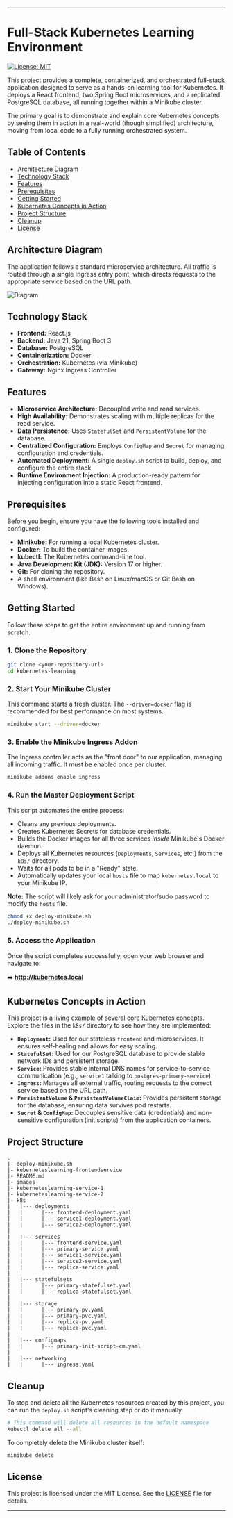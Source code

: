 
---

# Full-Stack Kubernetes Learning Environment

[![License: MIT](https://img.shields.io/badge/License-MIT-blue.svg)](https://opensource.org/licenses/MIT)

This project provides a complete, containerized, and orchestrated full-stack application designed to serve as a hands-on learning tool for Kubernetes. It deploys a React frontend, two Spring Boot microservices, and a replicated PostgreSQL database, all running together within a Minikube cluster.

The primary goal is to demonstrate and explain core Kubernetes concepts by seeing them in action in a real-world (though simplified) architecture, moving from local code to a fully running orchestrated system.

## Table of Contents
- [Architecture Diagram](#architecture-diagram)
- [Technology Stack](#technology-stack)
- [Features](#features)
- [Prerequisites](#prerequisites)
- [Getting Started](#getting-started)
- [Kubernetes Concepts in Action](#kubernetes-concepts-in-action)
- [Project Structure](#project-structure)
- [Cleanup](#cleanup)
- [License](#license)

## Architecture Diagram

The application follows a standard microservice architecture. All traffic is routed through a single Ingress entry point, which directs requests to the appropriate service based on the URL path.

![Diagram](images/architecture-diagram.svg)

## Technology Stack
*   **Frontend:** React.js
*   **Backend:** Java 21, Spring Boot 3
*   **Database:** PostgreSQL
*   **Containerization:** Docker
*   **Orchestration:** Kubernetes (via Minikube)
*   **Gateway:** Nginx Ingress Controller

## Features
- **Microservice Architecture:** Decoupled write and read services.
- **High Availability:** Demonstrates scaling with multiple replicas for the read service.
- **Data Persistence:** Uses `StatefulSet` and `PersistentVolume` for the database.
- **Centralized Configuration:** Employs `ConfigMap` and `Secret` for managing configuration and credentials.
- **Automated Deployment:** A single `deploy.sh` script to build, deploy, and configure the entire stack.
- **Runtime Environment Injection:** A production-ready pattern for injecting configuration into a static React frontend.

## Prerequisites

Before you begin, ensure you have the following tools installed and configured:
- **Minikube:** For running a local Kubernetes cluster.
- **Docker:** To build the container images.
- **kubectl:** The Kubernetes command-line tool.
- **Java Development Kit (JDK):** Version 17 or higher.
- **Git:** For cloning the repository.
- A shell environment (like Bash on Linux/macOS or Git Bash on Windows).

## Getting Started

Follow these steps to get the entire environment up and running from scratch.

### 1. Clone the Repository
```sh
git clone <your-repository-url>
cd kubernetes-learning
```

### 2. Start Your Minikube Cluster
This command starts a fresh cluster. The `--driver=docker` flag is recommended for best performance on most systems.
```sh
minikube start --driver=docker
```

### 3. Enable the Minikube Ingress Addon
The Ingress controller acts as the "front door" to our application, managing all incoming traffic. It must be enabled once per cluster.
```sh
minikube addons enable ingress
```

### 4. Run the Master Deployment Script
This script automates the entire process:
- Cleans any previous deployments.
- Creates Kubernetes Secrets for database credentials.
- Builds the Docker images for all three services *inside* Minikube's Docker daemon.
- Deploys all Kubernetes resources (`Deployments`, `Services`, etc.) from the `k8s/` directory.
- Waits for all pods to be in a "Ready" state.
- Automatically updates your local `hosts` file to map `kubernetes.local` to your Minikube IP.

**Note:** The script will likely ask for your administrator/sudo password to modify the `hosts` file.

```sh
chmod +x deploy-minikube.sh
./deploy-minikube.sh
```

### 5. Access the Application
Once the script completes successfully, open your web browser and navigate to:

➡️ **http://kubernetes.local**

## Kubernetes Concepts in Action

This project is a living example of several core Kubernetes concepts. Explore the files in the `k8s/` directory to see how they are implemented:
- **`Deployment`:** Used for our stateless `frontend` and microservices. It ensures self-healing and allows for easy scaling.
- **`StatefulSet`:** Used for our PostgreSQL database to provide stable network IDs and persistent storage.
- **`Service`:** Provides stable internal DNS names for service-to-service communication (e.g., `service1` talking to `postgres-primary-service`).
- **`Ingress`:** Manages all external traffic, routing requests to the correct service based on the URL path.
- **`PersistentVolume` & `PersistentVolumeClaim`:** Provides persistent storage for the database, ensuring data survives pod restarts.
- **`Secret` & `ConfigMap`:** Decouples sensitive data (credentials) and non-sensitive configuration (init scripts) from the application containers.

## Project Structure
```
.
|- deploy-minikube.sh
|- kuberneteslearning-frontendservice
|- README.md
|- images
|- kuberneteslearning-service-1
|- kuberneteslearning-service-2
|- k8s
|   |--- deployments
|   |      |--- frontend-deployment.yaml
|   |      |--- service1-deployment.yaml
|   |      |--- service2-deployment.yaml
|
|   |--- services
|   |      |--- frontend-service.yaml
|   |      |--- primary-service.yaml
|   |      |--- service1-service.yaml
|   |      |--- service2-service.yaml
|   |      |--- replica-service.yaml
|
|   |--- statefulsets
|   |      |--- primary-statefulset.yaml
|   |      |--- replica-statefulset.yaml
|
|   |--- storage
|   |      |--- primary-pv.yaml
|   |      |--- primary-pvc.yaml
|   |      |--- replica-pv.yaml
|   |      |--- replica-pvc.yaml
|
|   |--- configmaps
|   |      |--- primary-init-script-cm.yaml
|
|   |--- networking
|   |      |--- ingress.yaml

```

## Cleanup

To stop and delete all the Kubernetes resources created by this project, you can run the `deploy.sh` script's cleaning step or do it manually.

```sh
# This command will delete all resources in the default namespace
kubectl delete all --all
```

To completely delete the Minikube cluster itself:
```sh
minikube delete
```

## License

This project is licensed under the MIT License. See the [LICENSE](LICENSE) file for details.

---
